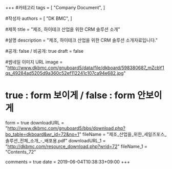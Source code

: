 +++
#카테고리
tags = [
    "Company Document",
]

#작성자
authors = [
    "DK BMC",
]

#제목
title = "제조, 하이테크 산업을 위한 CRM 솔루션 소개"

#설명
description = "제조, 하이테크 산업을 위한 CRM 솔루션 소개자료입니다."

#공개: false / 비공개: true
draft = false

#썸네일 이미지 URL
image = "http://www.dkbmc.com/gnuboard5/data/file/dkboard/598380687_mZcbY1qs_49284ad5205d9a360c52ef112241c107ca94e682.jpg"

# true : form 보이게 / false : form 안보이게
form = true
downloadURL = "http://www.dkbmc.com/gnuboard5/bbs/download.php?bo_table=dkboard&wr_id=72&no=1"
fileName = "제조_산업을_위한_세일즈포스_솔루션_전체_소개_-_배포용.pdf"
downloadURL_1 = "http://dkbmc.com/resource_download.php?wrid=72"
fileName_1 = "Contents_72"

comments = true
date = 2019-06-04T10:38:33+09:00
+++

<!-- 게시글 내용 -->
